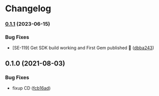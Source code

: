 # Changelog

### [0.1.1](https://www.github.com/ShipEngine/shipengine-ruby/compare/v0.1.0...v0.1.1) (2023-06-15)


### Bug Fixes

* [SE-119] Get SDK build working and First Gem published :truck: ([dbba243](https://www.github.com/ShipEngine/shipengine-ruby/commit/dbba243460e85fbe5b644078a933ca36c5f2c57d))

## 0.1.0 (2021-08-03)


### Bug Fixes

* fixup CD ([fcb16ad](https://www.github.com/ShipEngine/shipengine-ruby/commit/fcb16ada4628dbb330f3c33f0f5ba58bcfe4d8ed))
